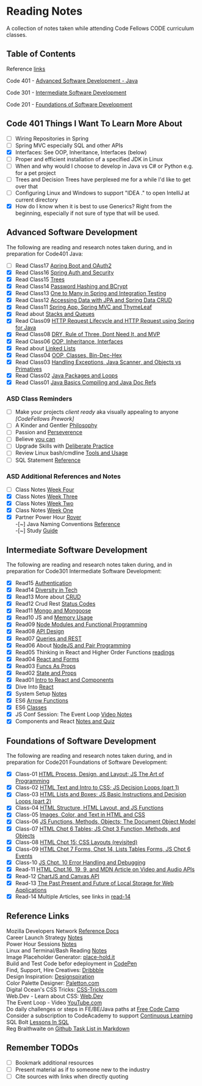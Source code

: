 # Reading Notes

A collection of notes taken while attending Code Fellows CODE curriculum classes.

## Table of Contents

Reference [links](#reference-links)  

Code 401 - [Advanced Software Development - Java](#advanced-software-development)  

Code 301 - [Intermediate Software Development](#intermediate-software-development)  

Code 201 - [Foundations of Software Development](#foundations-of-software-development)  

## Code 401 Things I Want To Learn More About

-[ ] Wiring Repositories in Spring
-[ ] Spring MVC especially SQL and other APIs  
-[X] Interfaces: See OOP, Inheritance, Interfaces (below)  
-[ ] Proper and efficient installation of a specified JDK in Linux  
-[ ] When and why would I choose to develop in Java vs C# or Python e.g. for a pet project  
-[ ] Trees and Decision Trees have perplexed me for a while I'd like to get over that  
-[ ] Configuring Linux and Windows to support "IDEA ." to open IntelliJ at current directory  
-[X] How do I know when it is best to use Generics? Right from the beginning, especially if not sure of type that will be used.  

## Advanced Software Development

The following are reading and research notes taken during, and in preparation for Code401 Java:

-[ ] Read Class17 [Apring Boot and OAuth2](./code401-files/spring-oauth-tutorial.html)  
-[X] Read Class16 [Spring Auth and Security](./code401-files/spring-auth-n-z.html)  
-[X] Read Class15 [Trees](./code401-files/treeeeeees.html)  
-[X] Read Class14 [Password Hashing and BCrypt](./code401-files/passwd-hashing-bcrypt.html)  
-[X] Read Class13 [One to Many in Spring and Integration Testing](./code401-files/one-to-many-and-integration-testing.html)  
-[X] Read Class12 [Accessing Data with JPA and Spring Data CRUD](./code401-files/jpa-data-access-and-crud.html)  
-[X] Read Class11 [Spring App, Spring MVC and ThymeLeaf](./code401-files/spring-app-mvc-thymeleaf.html)  
-[X] Read about [Stacks and Queues](./code401-files/stacks-and-queues.html)  
-[X] Read Class09 [HTTP Request Lifecycle and HTTP Request using Spring for Java](./code401-files/java-and-http.html)  
-[X] Read Class08 [DRY, Rule of Three, Dont Need It, and MVP](./code401-files/dry-three-mvp.html)  
-[X] Read Class06 [OOP, Inheritance, Interfaces](./code401-files/oop-inhrtnce-intfaces.html)  
-[X] Read about [Linked Lists](./code401-files/bigo-linkedlists.html)  
-[X] Read Class04 [OOP, Classes, Bin-Dec-Hex](./code401-files/oop-classes-bindechex.html)  
-[X] Read Class03 [Handling Exceptions, Java Scanner, and Objects vs Primatives](./code401-files/java-exceptions-scanner.html)  
-[X] Read Class02 [Java Packages and Loops](./code401-files/read401-02-java.html)  
-[X] Read Class01 [Java Basics Compiling and Java Doc Refs](./code401-files/read401-01-java.html)  

### ASD Class Reminders

-[ ] Make your projects *client ready* aka visually appealing to anyone *[CodeFellows Prework]*  
-[ ] A Kinder and Gentler [Philosophy](./code401-files/kinder-gentler-philo.html)  
-[ ] Passion and [Perseverence](./code401-files/passion-perseverence.html)  
-[ ] Believe [you can](./code401-files/tedx-believe-u-can-improve.html)  
-[ ] Upgrade Skills with [Deliberate Practice](./code401-files/upg-skills-with-practice.html)  
-[ ] Review Linux bash/cmdline [Tools and Usage](./linux-terminal-files/bash-stuff.html)  
-[ ] SQL Statement [Reference](./code401-files/sql-statements-ref.html)  

### ASD Additional References and Notes

-[ ] Class Notes [Week Four](./code401-files/class-notes-week4.html)  
-[X] Class Notes [Week Three](./code401-files/class-notes-week3.html)  
-[X] Class Notes [Week Two](./code401-files/class-notes-week2.html)  
-[X] Class Notes [Week One](./code401-files/class-notes-week1.html)  
-[X] Partner Power Hour [Rover](./power-hour-notes/pph-rover.html)  
-[~] Java Naming Conventions [Reference](./code401-files/java-naming-conv-ref.html)  
-[~] Study [Guide](./code401-files/java-reference.html)  

## Intermediate Software Development

The following are reading and research notes taken during, and in preparation for Code301 Intermediate Software Development:

-[X] Read15 [Authentication](./code301-files/authentication.html)  
-[X] Read14 [Diversity in Tech](./code301-files/diversity-in-tech.html)  
-[X] Read13 More about [CRUD](./code301-files/crud-crud-notes.html)  
-[X] Read12 Crud Rest [Status Codes](./code301-files/crud-rest-statuscodes.html)  
-[X] Read11 [Mongo and Mongoose](./code301-files/mongo-and-mongoose.html)  
-[X] Read10 JS and [Memory Usage](./code301-files/js-mem-usage.html)  
-[X] Read09 [Node Modules and Functional Programming](./code301-files/nodemodules-funcproging.html)  
-[X] Read08 [API Design](./code301-files/api-design.html)  
-[X] Read07 [Queries and REST](./code301-files/queries-rest-api.html)  
-[X] Read06 About [NodeJS and Pair Programming](./code301-files/node-and-pairprog.html)  
-[X] Read05 Thinking in React and Higher Order Functions [readings](./code301-files/reactthink-higherorderfuncs.html)  
-[X] Read04 [React and Forms](./code301-files/react-and-forms.html)  
-[X] Read03 [Funcs As Props](./code301-files/funcs-as-props.html)  
-[X] Read02 [State and Props](./code301-files/read02.html)  
-[X] Read01 [Intro to React and Components](./code301-files/read01.html)  
-[X] Dive Into [React](./code301-files/dive-into-react.html)  
-[X] System Setup [Notes](./code301-files/setup-notes.html)  
-[X] ES6 [Arrow Functions](./code301-files/arrow-functions.html)  
-[X] ES6 [Classes](./code301-files/es6-classes.html)  
-[X] JS Conf Session: The Event Loop [Video Notes](./code301-files/event-loop-video.html)  
-[X] Components and React [Notes and Quiz](./code301-files/components-react.html)  

## Foundations of Software Development

The following are reading and research notes taken during, and in preparation for Code201 Foundations of Software Development:

-[x] Class-01 [HTML Process, Design, and Layout; JS The Art of Programming](./code201-files/class-01.html)  
-[x] Class-02 [HTML Text and Intro to CSS; JS Decision Loops (part 1)](./code201-files/class-02.html)  
-[x] Class-03 [HTML Lists and Boxes; JS Basic Instructions and Decision Loops (part 2)](./code201-files/class-03.html)  
-[x] Class-04 [HTML Structure, HTML Layout, and JS Functions](./code201-files/class-04.html)  
-[x] Class-05 [Images, Color, and Text in HTML and CSS](./code201-files/class-05.html)  
-[x] Class-06 [JS Functions, Methods, Objects; The Document Object Model](./code201-files/class-06.html)  
-[x] Class-07 [HTML Chpt 6 Tables; JS Chpt 3 Function, Methods, and Objects](./code201-files/class-07.html)  
-[x] Class-08 [HTML Chpt 15: CSS Layouts (revisited)](./code201-files/class-08.html)  
-[x] Class-09 [HTML Chpt 7 Forms, Chpt 14, Lists Tables Forms, JS Chpt 6 Events](./code201-files/class-09.html)  
-[x] Class-10 [JS Chpt. 10 Error Handling and Debugging](./code201-files/class-10.html)  
-[x] Read-11 [HTML Chpt.16, 19, 9, and MDN Article on Video and Audio APIs](./code201-files/read-11.html)  
-[x] Read-12 [ChartJS and Canvas API](./code201-files/read-12.html)  
-[x] Read-13 [The Past Present and Future of Local Storage for Web Applications](./code201-files/read-13.html)  
-[x] Read-14 Multiple Articles, see links in [read-14](./code201-files/read-14.html)  

## Reference Links

Mozilla Developers Network [Reference Docs](https://developer.mozilla.org/en-US/docs/Web)  
Career Launch Strategy [Notes](./code201-files/CareerLaunchStrategy.html)  
Power Hour Sessions [Notes](./power-hour-notes/readme.html)  
Linux and Terminal/Bash Reading [Notes](./linux-terminal/readme.html)  
Image Placeholder Generator: [place-hold.it](https://place-hold.it)  
Build and Test Code befor edeployment in [CodePen](https://codepen.io/)  
Find, Support, Hire Creatives: [Dribbble](https://dribbble.com/)  
Design Inspiration: [Designspiration](https://www.designspiration.com/)  
Color Palette Designer: [Paletton.com](https://paletton.com/)  
Digital Ocean's CSS Tricks: [CSS-Tricks.com](https://css-tricks.com/)  
Web.Dev - Learn about CSS: [Web.Dev](https://web.dev/learn/css/layout/)  
The Event Loop - Video [YouTube.com](https://www.youtube.com/watch?v=8aGhZQkoFbQ&ab_channel=JSConf)  
Do daily challenges or steps in FE/BE/Java paths at [Free Code Camp](https://www.freecodecamp.org/)  
Consider a subscription to CodeAcademy to support [Continuous Learning](https://www.codecademy.com/)  
SQL Bolt [Lessons In SQL](https://www.sqlbolt.com/)  
Reg Braithwaite on [Github Task List in Markdown](https://github.blog/2014-04-28-task-lists-in-all-markdown-documents/)  

## Remember TODOs  

-[ ] Bookmark additional resources  
-[ ] Present material as if to someone new to the industry  
-[ ] Cite sources with links when directly quoting  
